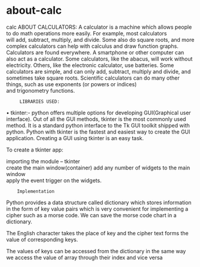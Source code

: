 # about-calc
calc
ABOUT CALCULATORS: 
A calculator is a machine which allows people to do math operations more easily. For example, most calculators will add, subtract, multiply, and divide. Some also do square roots, and more complex calculators can help with calculus and draw function graphs. Calculators are found everywhere. A smartphone or other computer can also act as a calculator.
Some calculators, like the abacus, will work without electricity. Others, like the electronic calculator, use batteries. Some calculators are simple, and can only add, subtract, multiply and divide, and sometimes take square roots. Scientific calculators can do many other things, such as use exponents (or powers or indices) and trigonometry functions.

 
 
 
 
         LIBRARIES USED: 
 
• tkinter:-  python offers multiple options for developing GUI(Graphical user interface). Out of all the GUI methods, tkinter is the most commonly used method. It is a standard python interface to the Tk GUI toolkit shipped with python. Python with tkinter is the fastest and easiest way to create the GUI application. Creating a GUI using tkinter is an easy task. 
 
 
To create a tkinter app: 
 
importing the module – tkinter  
create the main window(container) 
add any number of widgets to the main window  
apply the event trigger on the widgets.  
 
 
        Implementation  
 
 
Python provides a data structure called dictionary which stores information in the form of key value pairs which is very convenient for implementing a cipher such as a morse code. We can save the morse code chart in a dictionary.  
 
The English character takes the place of key and the cipher text forms the value of corresponding keys.  
 
The values of keys can be accessed from the dictionary in the same way we access the value of array through their index and vice versa
